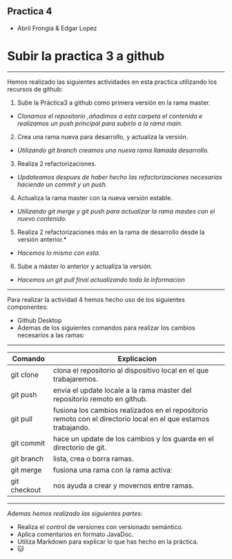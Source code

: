 ## Practica 4 ##
* Abril Frongia & Edgar Lopez 
# Subir la practica 3 a github #
---
Hemos realizado las siguientes actividades en esta practica utilizando los recursos de github:

1. Sube la Práctica3 a github como primera versión en la rama master.
- *Clonamos el repositorio ,añadimos a esta carpeta el contenido e realizamos un push principal para subirlo a la rama main.*
2. Crea una rama nueva para desarrollo, y actualiza la versión.
- *Utilizando git branch creamos una nueva rama llamada desarrollo.*
3. Realiza 2 refactorizaciones.
- *Updateamos despues de haber hecho las refactorizaciones necesarias haciendo un commit y un push.*
4. Actualiza la rama master con la nueva versión estable.
- *Utilizando git merge y git push para actualizar la rama mastes con el nuevo contenido.*
5. Realiza 2 refactorizaciones más en la rama de desarrollo desde la versión anterior.*
- *Hacemos lo mismo con esta.*
6. Sube a máster lo anterior y actualiza la versión.
- *Hacemos un git pull final actualizando toda la informacion*
---

Para realizar la actividad 4 hemos hecho uso de los siguientes componentes:
- Github Desktop
- Ademas de los siguientes comandos para realizar los cambios necesarios a las ramas:
---

| Comando | Explicacion |
| ----------- | ----------- |
| git clone | clona el repositorio al dispositivo local en el que trabajaremos. |
| git push | envia el update locale a la rama master del repositorio remoto en github. |
| git pull | fusiona los cambios realizados en el repositorio remoto con el directorio local en el que estamos trabajando. |
| git commit | hace un update de los cambios y los guarda en el directorio de git. |
| git branch |  lista, crea o borra ramas. |
| git merge | fusiona una rama con la rama activa: |
| git checkout | nos ayuda a crear y movernos entre ramas. |

---
*Ademas hemos realizado las siguientes partes:*

- Realiza el control de versiones con versionado semántico.
- Aplica comentarios en formato JavaDoc.
- Utiliza Markdown para explicar lo que has hecho en la práctica.
- 🐱
